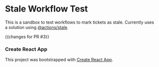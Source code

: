 # Stale Workflow Test

This is a sandbox to test workflows to mark tickets as stale. Currently uses a solution using [@actions/stale](https://github.com/actions/stale).

{{changes for PR #3}}

### Create React App

This project was bootstrapped with [Create React App](https://github.com/facebook/create-react-app).

